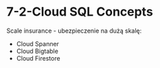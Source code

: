 # 7-2-Cloud SQL Concepts

Scale insurance - ubezpieczenie na dużą skalę:
- Cloud Spanner
- Cloud Bigtable
- Cloud Firestore

